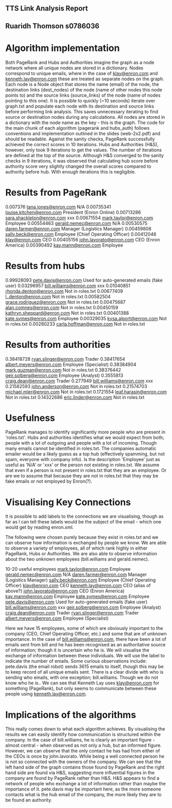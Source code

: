 ## TTS Link Analysis Report
## Ruaridh Thomson s0786036

# Algorithm implementation
Both PageRank and Hubs and Authorities imagine the graph as a node network where all unique nodes are stored in a dictionary. Nodes correspond to unique emails, where in the case of klay@enron.com and kenneth.lay@enron.com these are treated as separate nodes on the graph. Each node is a Node object that stores the name (email) of the node, the destination links (dest_nodes) of the node (name of other nodes this node points to) and the source links (source_links) of the node (name of nodes pointing to this one). It is possible to quickly (~10 seconds) iterate over graph.txt and populate each node with its destination and source links before performing link analysis. This saves unnecessary iterating to find source or destination nodes during any calculations. All nodes are stored in a dictionary with the node name as the key - this is the graph. The code for the main chunk of each algorithm (pagerank and hubs_auth) follows conventions and implementation outlined in the slides (web-2x2.pdf) and should be readable.
Against the sanity checks, PageRank successfully achieved the correct scores in 10 iterations. Hubs and Authorities (H&S), however, only took 9 iterations to get the values. The number of iterations are defined at the top of the source. Although H&S converged to the sanity checks in 9 iterations, it was observed that calculating hub score before authority score very slightly changed the overall scores compared to authority before hub. With enough iterations this is negligible.



# Results from PageRank
0.007376   tana.jones@enron.com       N/A
0.00735341 louise.kitchen@enron.com   President (Enron Online)
0.00713286 sara.shackleton@enron.com  xxx
0.00671554 mark.taylor@enron.com      Employee
0.00554463 gerald.nemec@enron.com     N/A
0.00530575 daren.farmer@enron.com     Manager (Logistics Manager)
0.00459808 sally.beck@enron.com       Employee (Chief Operating Officer)
0.00412046 klay@enron.com             CEO
0.00405156 john.lavorato@enron.com    CEO (Enron America)
0.00390492 kay.mann@enron.com         Employee

# Results from hubs
0.99928093 pete.davis@enron.com       Used for auto-generated emails (fake user)
0.03296957 bill.williams@enron.com    xxx
0.01040851 rhonda.denton@enron.com    Not in roles.txt
0.00677409 l..denton@enron.com        Not in roles.txt
0.00582504 grace.rodriguez@enron.com  Not in roles.txt
0.00475687 alan.comnes@enron.com      Not in roles.txt
0.00450159 kathryn.sheppard@enron.com Not in roles.txt
0.00401388 kate.symes@enron.com       Employee
0.00329035 kysa.alport@enron.com      Not in roles.txt
0.00280233 carla.hoffman@enron.com    Not in roles.txt

# Results from authorities
0.38418728 ryan.slinger@enron.com     Trader
0.38417654 albert.meyers@enron.com    Employee (Specialist)
0.38384904 mark.guzman@enron.com      Not in roles.txt
0.38376442 geir.solberg@enron.com     Employee (Analyst)
0.3555813  craig.dean@enron.com       Trader
0.277949   bill.williams@enron.com    xxx
0.21582593 john.anderson@enron.com    Not in roles.txt
0.21574703 michael.mier@enron.com     Not in roles.txt
0.1721554  leaf.harasin@enron.com     Not in roles.txt
0.14322686 eric.linder@enron.com      Not in roles.txt

# Usefulness
PageRank manages to identify significantly more people who are present in 'roles.txt'. Hubs and authorities identifies what we would expect from both; people with a lot of outgoing and people with a lot of incoming. Though many emails cannot be identified in roles.txt. The companies automatic emailer would be a likely guess as a top hub (effectively spamming, but not spam, everyone with company info).
Is the description 'Employee' just as useful as 'N/A' or 'xxx' or the person not existing in roles.txt. We assume that even if a person is not present in roles.txt that they are an employee. Or are we to assume that because they are not in roles.txt that they may be fake emails or not employed by Enron(?).

# Visualising Key Connections
It is possible to add labels to the connections we are visualising, though as far as I can tell these labels would be the subject of the email - which one would get by reading enron.xml.

The following were chosen purely because they exist in roles.txt and we can observe how information is exchanged by people we know. We are able to observe a variety of employees, all of which rank highly in either PageRank, Hubs or Authorities. We are also able to observe information about the two unknown employees (bill.williams and gerald.nemec).

10-20 useful employees
mark.taylor@enron.com      Employee
gerald.nemec@enron.com     N/A
daren.farmer@enron.com     Manager (Logistics Manager)
sally.beck@enron.com       Employee (Chief Operating Officer)
klay@enron.com             CEO
kenneth.lay@enron.com      CEO (alias of above?)
john.lavorato@enron.com    CEO (Enron America)
kay.mann@enron.com         Employee
kate.symes@enron.com       Employee
pete.davis@enron.com       Used for auto-generated emails (fake user)
bill.williams@enron.com    xxx
geir.solberg@enron.com     Employee (Analyst)
craig.dean@enron.com       Trader
ryan.slinger@enron.com     Trader
albert.meyers@enron.com    Employee (Specialist)

Here we have 15 employees, some of which are obviously important to the company (CEO, Chief Operating Officer, etc.) and some that are of unknown importance. In the case of bill.williams@enron.com, there have been a lot of emails sent from bill and he has been recognised as an authoritative source of information; though it is uncertain who he is.
We will visualise the exchange of information between these individuals. We will use the label to indicate the number of emails.
Some curious observations include:
pete.davis (the email robot) sends 3615 emails to itself, though this may be to keep record of all unique emails sent.
There is a clear divide with who is sending who emails, with one exception; bill.williams. Though we do not know who he is..
We can see that Kenneth Lay uses klay@enron.com for something (PageRank), but only seems to communicate between these people using kenneth.lay@enron.com.


# Implications of the algorithms
This really comes down to what each algorithm achieves. By visualising the results we can easily identify how communication is structured within the company. In the case of bill.williams, he is clearly an important figure - almost central - when observed as not only a hub, but an informed figure. However, we can observe that the only contact he has had from either of the CEOs is once by john.lavorato. While being a well connected person he is not so connected with the owners of the company.
We can see that the left hand side of the graph contains those found by PageRank and the right hand side are found via H&S, suggesting more influential figures in the company are found by PageRank rather than H&S. H&S appears to find a network of people who exchange a lot of information rather than maybe the importance of it. pete.davis may be important here, as the more someone contacts what is the hub email of the company, the more likely they are to be found an authority.